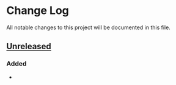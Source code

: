 # Change Log
All notable changes to this project will be documented in this file.

## [Unreleased]
### Added
- 

[Unreleased]: https://github.com/oxyplot/oxyplot-contrib/compare/v0.0.1...HEAD
